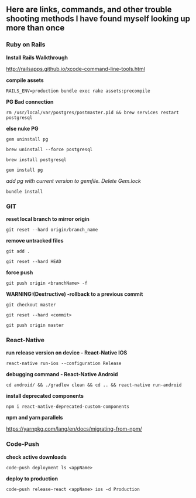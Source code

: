 ## Here are links, commands, and other trouble shooting methods I have found myself looking up more than once

### Ruby on Rails

**Install Rails Walkthrough**

http://railsapps.github.io/xcode-command-line-tools.html

**compile assets**

```RAILS_ENV=production bundle exec rake assets:precompile```

**PG Bad connection**

```rm /usr/local/var/postgres/postmaster.pid && brew services restart postgresql```

**else nuke PG**

```gem uninstall pg```

```brew uninstall --force postgresql```

```brew install postgresql```

```gem install pg```

*add pg with current version to gemfile. Delete Gem.lock*

```bundle install```

### GIT

**reset local branch to mirror origin**

```git reset --hard origin/branch_name```

**remove untracked files**

```git add .```

```git reset --hard HEAD```

**force push**

```git push origin <branchName> -f```

**WARNING:(Destructive) -rollback to a previous commit**

 ```git checkout master```

```git reset --hard <commit>```

```git push origin master```

### React-Native

**run release version on device - React-Native IOS**

```react-native run-ios --configuration Release```

**debugging command - React-Native Android**

```cd android/ && ./gradlew clean && cd .. && react-native run-android```

**install deprecated components**

```npm i react-native-deprecated-custom-components```

**npm and yarn parallels**

https://yarnpkg.com/lang/en/docs/migrating-from-npm/


### Code-Push

**check active downloads**

```code-push deployment ls <appName>```

**deploy to production**

```code-push release-react <appName> ios -d Production```
